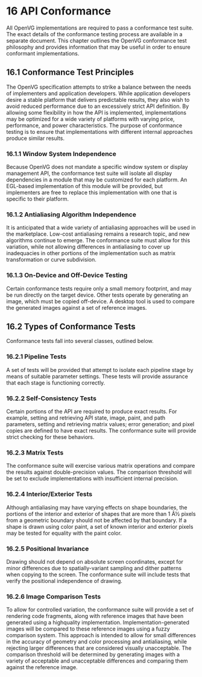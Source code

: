 # 16 API Conformance
All OpenVG implementations are required to pass a conformance test suite. The exact details of the conformance testing process are available in a separate document. This chapter outlines the OpenVG conformance test philosophy and provides information that may be useful in order to ensure conformant implementations.

## 16.1 Conformance Test Principles
The OpenVG specification attempts to strike a balance between the needs of implementers and application developers. While application developers desire a stable platform that delivers predictable results, they also wish to avoid reduced performance due to an excessively strict API definition. By allowing some flexibility in how the API is implemented, implementations may be optimized for a wide variety of platforms with varying price, performance, and power characteristics. The purpose of conformance testing is to ensure that implementations with different internal approaches produce similar results.

### 16.1.1 Window System Independence
Because OpenVG does not mandate a specific window system or display management API, the conformance test suite will isolate all display dependencies in a module that may be customized for each platform. An EGL-based implementation of this module will be provided, but implementers are free to replace this implementation with one that is specific to their platform.

### 16.1.2 Antialiasing Algorithm Independence
It is anticipated that a wide variety of antialiasing approaches will be used in the marketplace. Low-cost antialiasing remains a research topic, and new algorithms continue to emerge. The conformance suite must allow for this variation, while not allowing differences in antialiasing to cover up inadequacies in other portions of the implementation such as matrix transformation or curve subdivision.

### 16.1.3 On-Device and Off-Device Testing
Certain conformance tests require only a small memory footprint, and may be run directly on the target device. Other tests operate by generating an image, which must be copied off-device. A desktop tool is used to compare the generated images against a set of reference images.

## 16.2 Types of Conformance Tests
Conformance tests fall into several classes, outlined below.

### 16.2.1 Pipeline Tests
A set of tests will be provided that attempt to isolate each pipeline stage by means of suitable parameter settings. These tests will provide assurance that each stage is functioning correctly.

### 16.2.2 Self-Consistency Tests
Certain portions of the API are required to produce exact results. For example, setting and retrieving API state, image, paint, and path parameters, setting and retrieving matrix values; error generation; and pixel copies are defined to have exact results. The conformance suite will provide strict checking for these behaviors.

### 16.2.3 Matrix Tests
The conformance suite will exercise various matrix operations and compare the results against double-precision values. The comparison threshold will be set to exclude implementations with insufficient internal precision.

### 16.2.4 Interior/Exterior Tests
Although antialiasing may have varying effects on shape boundaries, the portions of the interior and exterior of shapes that are more than 1 Â½ pixels from a geometric boundary should not be affected by that boundary. If a shape is drawn using color paint, a set of known interior and exterior pixels may be tested for equality with the paint color.

### 16.2.5 Positional Invariance
Drawing should not depend on absolute screen coordinates, except for minor differences due to spatially-variant sampling and dither patterns when copying to the screen. The conformance suite will include tests that verify the positional independence of drawing.

### 16.2.6 Image Comparison Tests
To allow for controlled variation, the conformance suite will provide a set of rendering code fragments, along with reference images that have been generated using a highquality implementation. Implementation-generated images will be compared to these reference images using a fuzzy comparison system. This approach is intended to allow for small differences in the accuracy of geometry and color processing and antialiasing, while rejecting larger differences that are considered visually unacceptable. The comparison threshold will be determined by generating images with a variety of acceptable and unacceptable differences and comparing them against the reference image.

